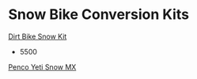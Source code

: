 




# Snow Bike Conversion Kits

[Dirt Bike Snow Kit](https://www.blessthisstuff.com/stuff/vehicles/motorcycles/dirt-bike-snow-kit/)
- 5500

[Penco Yeti Snow MX](https://www.pencoadventures.com/parts-service-sales-yeti-snow-mx-snowbike-kit--yetisnowmx)
